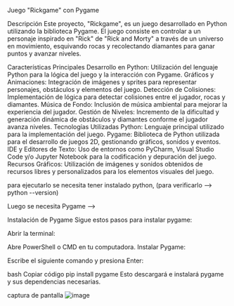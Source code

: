 Juego "Rickgame" con Pygame

Descripción
Este proyecto, "Rickgame", es un juego desarrollado en Python utilizando la biblioteca Pygame. 
El juego consiste en controlar a un personaje inspirado en "Rick" de "Rick and Morty" a través de un universo en movimiento, esquivando rocas y recolectando diamantes para ganar puntos y avanzar niveles.

Características Principales
Desarrollo en Python: Utilización del lenguaje Python para la lógica del juego y la interacción con Pygame.
Gráficos y Animaciones: Integración de imágenes y sprites para representar personajes, obstáculos y elementos del juego.
Detección de Colisiones: Implementación de lógica para detectar colisiones entre el jugador, rocas y diamantes.
Música de Fondo: Inclusión de música ambiental para mejorar la experiencia del jugador.
Gestión de Niveles: Incremento de la dificultad y generación dinámica de obstáculos y diamantes conforme el jugador avanza niveles.
Tecnologías Utilizadas
Python: Lenguaje principal utilizado para la implementación del juego.
Pygame: Biblioteca de Python utilizada para el desarrollo de juegos 2D, gestionando gráficos, sonidos y eventos.
IDE y Editores de Texto: Uso de entornos como PyCharm, Visual Studio Code y/o Jupyter Notebook para la codificación y depuración del juego.
Recursos Gráficos: Utilización de imágenes y sonidos obtenidos de recursos libres y personalizados para los elementos visuales del juego.


para ejecutarlo se necesita tener instalado python, (para verificarlo --> python --version)

Luego se necesita Pygame -->

Instalación de Pygame
Sigue estos pasos para instalar pygame:

Abrir la terminal:

Abre PowerShell o CMD en tu computadora.
Instalar Pygame:

Escribe el siguiente comando y presiona Enter:

bash
Copiar código
pip install pygame
Esto descargará e instalará pygame y sus dependencias necesarias.

captura de pantalla
![image](https://github.com/anocna/rickgame/assets/62865821/a689df2e-5f2a-4ed8-9dc9-ef970a75fb69)


